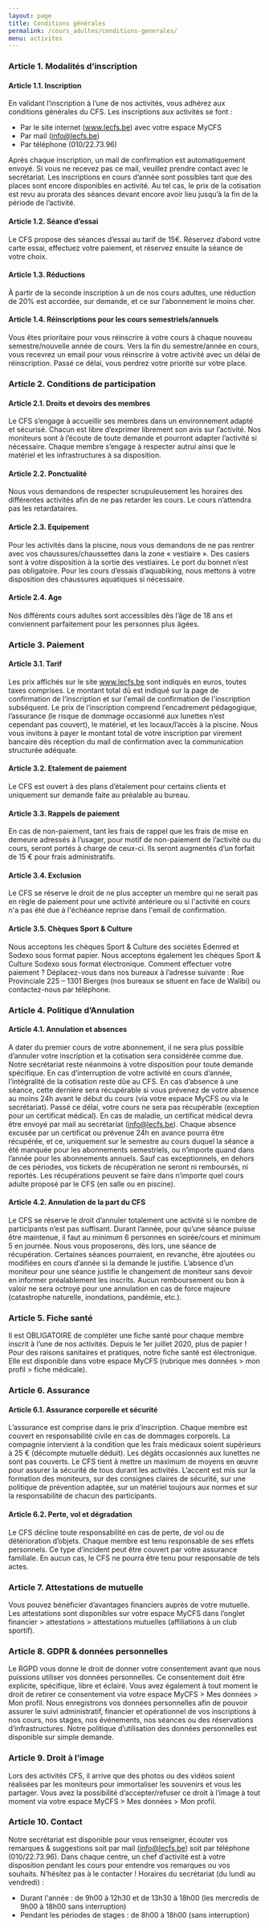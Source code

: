 ```yaml
---
layout: page
title: Conditions générales
permalink: /cours_adultes/conditions-generales/
menu: activites
---
```


### Article 1. Modalités d’inscription
#### Article 1.1. Inscription
En validant l’inscription à l’une de nos activités, vous adhérez aux conditions générales du
CFS.
Les inscriptions aux activités se font :
- Par le site internet (www.lecfs.be) avec votre espace MyCFS
- Par mail (info@lecfs.be)
- Par téléphone (010/22.73.96)

Après chaque inscription, un mail de confirmation est automatiquement envoyé. Si vous ne
recevez pas ce mail, veuillez prendre contact avec le secrétariat.
Les inscriptions en cours d’année sont possibles tant que des places sont encore disponibles en
activité. Au tel cas, le prix de la cotisation est revu au prorata des séances devant encore avoir
lieu jusqu’à la fin de la période de l’activité.
#### Article 1.2. Séance d’essai
Le CFS propose des séances d’essai au tarif de 15€. Réservez d’abord votre carte essai,
effectuez votre paiement, et réservez ensuite la séance de votre choix.
#### Article 1.3. Réductions
À partir de la seconde inscription à un de nos cours adultes, une réduction de 20% est
accordée, sur demande, et ce sur l’abonnement le moins cher.
#### Article 1.4. Réinscriptions pour les cours semestriels/annuels
Vous êtes prioritaire pour vous réinscrire à votre cours à chaque nouveau semestre/nouvelle
année de cours. Vers la fin du semestre/année en cours, vous recevrez un email pour vous
réinscrire à votre activité avec un délai de réinscription. Passé ce délai, vous perdrez votre
priorité sur votre place.
### Article 2. Conditions de participation
#### Article 2.1. Droits et devoirs des membres
Le CFS s’engage à accueillir ses membres dans un environnement adapté et sécurisé.
Chacun est libre d’exprimer librement son avis sur l’activité. Nos moniteurs sont à l’écoute de
toute demande et pourront adapter l’activité si nécessaire.
Chaque membre s’engage à respecter autrui ainsi que le matériel et les infrastructures à sa
disposition.
#### Article 2.2. Ponctualité
Nous vous demandons de respecter scrupuleusement les horaires des différentes activités afin
de ne pas retarder les cours. Le cours n’attendra pas les retardataires.
#### Article 2.3. Equipement
Pour les activités dans la piscine, nous vous demandons de ne pas rentrer avec vos
chaussures/chaussettes dans la zone « vestiaire ». Des casiers sont à votre disposition à la
sortie des vestiaires.
Le port du bonnet n’est pas obligatoire. Pour les cours d’essais d’aquabiking, nous mettons à
votre disposition des chaussures aquatiques si nécessaire.
#### Article 2.4. Age
Nos différents cours adultes sont accessibles dès l’âge de 18 ans et conviennent parfaitement
pour les personnes plus âgées.
### Article 3. Paiement
#### Article 3.1. Tarif
Les prix affichés sur le site www.lecfs.be sont indiqués en euros, toutes taxes comprises. Le
montant total dû est indiqué sur la page de confirmation de l’inscription et sur l'email de
confirmation de l'inscription subséquent. Le prix de l’inscription comprend l’encadrement
pédagogique, l’assurance (le risque de dommage occasionné aux lunettes n’est cependant pas
couvert), le matériel, et les locaux/l’accès à la piscine.
Nous vous invitons à payer le montant total de votre inscription par virement bancaire dès
réception du mail de confirmation avec la communication structurée adéquate.
#### Article 3.2. Etalement de paiement
Le CFS est ouvert à des plans d’étalement pour certains clients et uniquement sur demande faite
au préalable au bureau.
#### Article 3.3. Rappels de paiement
En cas de non-paiement, tant les frais de rappel que les frais de mise en demeure adressés à
l’usager, pour motif de non-paiement de l’activité ou du cours, seront portés à charge de ceux-ci.
Ils seront augmentés d’un forfait de 15 € pour frais administratifs.
#### Article 3.4. Exclusion
Le CFS se réserve le droit de ne plus accepter un membre qui ne serait pas en règle de
paiement pour une activité antérieure ou si l'activité en cours n'a pas été due à l'échéance
reprise dans l'email de confirmation.
#### Article 3.5. Chèques Sport & Culture
Nous acceptons les chèques Sport & Culture des sociétés Edenred et Sodexo sous format
papier. Nous acceptons également les chèques Sport & Culture Sodexo sous format
électronique. Comment effectuer votre paiement ? Déplacez-vous dans nos bureaux à l’adresse
suivante : Rue Provinciale 225 – 1301 Bierges (nos bureaux se situent en face de Walibi) ou
contactez-nous par téléphone.
### Article 4. Politique d’Annulation
#### Article 4.1. Annulation et absences
A dater du premier cours de votre abonnement, il ne sera plus possible d’annuler votre inscription et la cotisation sera considérée comme due. Notre secrétariat reste néanmoins à votre disposition pour toute demande spécifique. En cas d’interruption de votre activité en cours d’année, l’intégralité de la cotisation reste dûe au CFS. En cas d’absence à une séance, cette dernière sera récupérable si vous prévenez de votre absence au moins 24h avant le début du cours (via votre espace MyCFS ou via le secrétariat). Passé ce délai, votre cours ne sera pas récupérable (exception pour un certificat médical). En cas de maladie, un certificat médical devra être envoyé par mail au secrétariat (info@lecfs.be). Chaque absence excusée par un certificat ou prévenue 24h en avance pourra être récupérée, et ce, uniquement sur le semestre au cours duquel la séance a été manquée pour les abonnements semestriels, ou n’importe quand dans l’année pour les abonnements annuels. Sauf cas exceptionnels, en dehors de ces périodes, vos tickets de récupération ne seront ni remboursés, ni reportés. Les récupérations peuvent se faire dans n’importe quel cours adulte proposé par le CFS (en salle ou en piscine).
#### Article 4.2. Annulation de la part du CFS
Le CFS se réserve le droit d’annuler totalement une activité si le nombre de participants n’est
pas suffisant.
Durant l’année, pour qu’une séance puisse être maintenue, il faut au minimum 6 personnes en
soirée/cours et minimum 5 en journée. Nous vous proposerons, dès lors, une séance de
récupération.
Certaines séances pourraient, en revanche, être ajoutées ou modifiées en cours d’année si la
demande le justifie.
L’absence d’un moniteur pour une séance justifie le changement de moniteur sans devoir en
informer préalablement les inscrits.
Aucun remboursement ou bon à valoir ne sera octroyé pour une annulation en cas de force
majeure (catastrophe naturelle, inondations, pandémie, etc.).
### Article 5. Fiche santé
Il est OBLIGATOIRE de compléter une fiche santé pour chaque membre inscrit à l’une de nos
activités. Depuis le 1er juillet 2020, plus de papier ! Pour des raisons sanitaires et pratiques,
notre fiche santé est électronique. Elle est disponible dans votre espace MyCFS (rubrique mes
données > mon profil > fiche médicale).
### Article 6. Assurance
#### Article 6.1. Assurance corporelle et sécurité
L’assurance est comprise dans le prix d’inscription. Chaque membre est couvert en
responsabilité civile en cas de dommages corporels. La compagnie intervient à la condition que
les frais médicaux soient supérieurs à 25 € (décompte mutuelle déduit). Les dégâts occasionnés
aux lunettes ne sont pas couverts.
Le CFS tient à mettre un maximum de moyens en œuvre pour assurer la sécurité de tous durant
les activités. L’accent est mis sur la formation des moniteurs, sur des consignes claires de
sécurité, sur une politique de prévention adaptée, sur un matériel toujours aux normes et sur la
responsabilité de chacun des participants.
#### Article 6.2. Perte, vol et dégradation
Le CFS décline toute responsabilité en cas de perte, de vol ou de détérioration d’objets. Chaque
membre est tenu responsable de ses effets personnels. Ce type d’incident peut être couvert par
votre assurance familiale. En aucun cas, le CFS ne pourra être tenu pour responsable de tels
actes.
### Article 7. Attestations de mutuelle
Vous pouvez bénéficier d’avantages financiers auprès de votre mutuelle.
Les attestations sont disponibles sur votre espace MyCFS dans l’onglet financier > attestations >
attestations mutuelles (affiliations à un club sportif).
### Article 8. GDPR & données personnelles
Le RGPD vous donne le droit de donner votre consentement avant que nous puissions utiliser
vos données personnelles. Ce consentement doit être explicite, spécifique, libre et éclairé. Vous
avez également à tout moment le droit de retirer ce consentement via votre espace MyCFS >
Mes données > Mon profil.
Nous enregistrons vos données personnelles afin de pouvoir assurer le suivi administratif,
financier et opérationnel de vos inscriptions à nos cours, nos stages, nos événements, nos
séances ou des réservations d’infrastructures. Notre politique d’utilisation des données
personnelles est disponible sur simple demande.
### Article 9. Droit à l’image
Lors des activités CFS, il arrive que des photos ou des vidéos soient réalisées par les moniteurs
pour immortaliser les souvenirs et vous les partager. Vous avez la possibilité d’accepter/refuser
ce droit à l’image à tout moment via votre espace MyCFS > Mes données > Mon profil.
### Article 10. Contact
Notre secrétariat est disponible pour vous renseigner, écouter vos remarques & suggestions soit
par mail (info@lecfs.be) soit par téléphone (010/22.73.96).
Dans chaque centre, un chef d’activité est à votre disposition pendant les cours pour entendre
vos remarques ou vos souhaits. N’hésitez pas à le contacter !
Horaires du secrétariat (du lundi au vendredi) :
- Durant l'année : de 9h00 à 12h30 et de 13h30 à 18h00 (les mercredis de 9h00 à 18h00
sans interruption)
- Pendant les périodes de stages : de 8h00 à 18h00 (sans interruption)